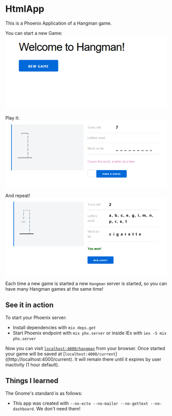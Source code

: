 # HtmlApp

This is a Phoenix Application of a Hangman game. 

You can start a new Game:
![welcome](./welcome.png)

Play it:
![play](./play_time.png)

And repeat!
![repeat](./victory.png)


Each time a new game is started a new `Hangman` server is started, so you can have many Hangman games at the same time!

## See it in action

To start your Phoenix server:

  * Install dependencies with `mix deps.get`
  * Start Phoenix endpoint with `mix phx.server` or inside IEx with `iex -S mix phx.server`

Now you can visit [`localhost:4000/hangman`](http://localhost:4000/hangman) from your browser.
Once started your game will be saved at [`localhost:4000/current`]((http://localhost:4000/current). It will remain there until it expires by user inactivity (1 hour default).

## Things I learned

The Gnome's standard is as follows:
 - This app was created with `--no-ecto --no-mailer --no-gettext --no-dashboard`. We don't need them!


